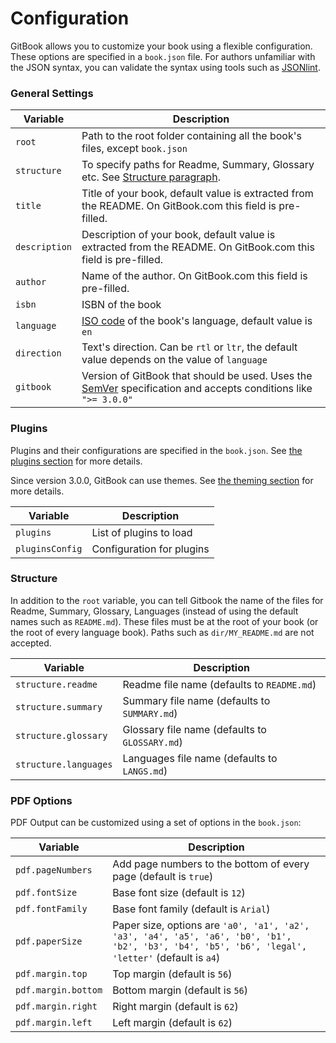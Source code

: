 # Configuration

GitBook allows you to customize your book using a flexible configuration. These options are specified in a `book.json` file. For authors unfamiliar with the JSON syntax, you can validate the syntax using tools such as [JSONlint](http://jsonlint.com).

### General Settings

| Variable      | Description                                                                                                                         |
| ------------- | ----------------------------------------------------------------------------------------------------------------------------------- |
| `root`        | Path to the root folder containing all the book's files, except `book.json`                                                         |
| `structure`   | To specify paths for Readme, Summary, Glossary etc. See [Structure paragraph](#structure).                                          |
| `title`       | Title of your book, default value is extracted from the README. On GitBook.com this field is pre-filled.                            |
| `description` | Description of your book, default value is extracted from the README. On GitBook.com this field is pre-filled.                      |
| `author`      | Name of the author. On GitBook.com this field is pre-filled.                                                                        |
| `isbn`        | ISBN of the book                                                                                                                    |
| `language`    | [ISO code](https://en.wikipedia.org/wiki/List_of_ISO_639-1_codes) of the book's language, default value is `en`                     |
| `direction`   | Text's direction. Can be `rtl` or `ltr`, the default value depends on the value of `language`                                       |
| `gitbook`     | Version of GitBook that should be used. Uses the [SemVer](http://semver.org) specification and accepts conditions like `">= 3.0.0"` |

### Plugins

Plugins and their configurations are specified in the `book.json`. See [the plugins section](plugins/README.md) for more details.

Since version 3.0.0, GitBook can use themes. See [the theming section](themes/README.md) for more details.

| Variable        | Description               |
| --------------- | ------------------------- |
| `plugins`       | List of plugins to load   |
| `pluginsConfig` | Configuration for plugins |

### Structure

In addition to the `root` variable, you can tell Gitbook the name of the files for Readme, Summary, Glossary, Languages (instead of using the default names such as `README.md`). These files must be at the root of your book (or the root of every language book). Paths such as `dir/MY_README.md` are not accepted.

| Variable              | Description                                    |
| --------------------- | ---------------------------------------------- |
| `structure.readme`    | Readme file name (defaults to `README.md`)     |
| `structure.summary`   | Summary file name (defaults to `SUMMARY.md`)   |
| `structure.glossary`  | Glossary file name (defaults to `GLOSSARY.md`) |
| `structure.languages` | Languages file name (defaults to `LANGS.md`)   |

### PDF Options

PDF Output can be customized using a set of options in the `book.json`:

| Variable            | Description                                                                                                                                       |
| ------------------- | ------------------------------------------------------------------------------------------------------------------------------------------------- |
| `pdf.pageNumbers`   | Add page numbers to the bottom of every page (default is `true`)                                                                                  |
| `pdf.fontSize`      | Base font size (default is `12`)                                                                                                                  |
| `pdf.fontFamily`    | Base font family (default is `Arial`)                                                                                                             |
| `pdf.paperSize`     | Paper size, options are `'a0', 'a1', 'a2', 'a3', 'a4', 'a5', 'a6', 'b0', 'b1', 'b2', 'b3', 'b4', 'b5', 'b6', 'legal', 'letter'` (default is `a4`) |
| `pdf.margin.top`    | Top margin (default is `56`)                                                                                                                      |
| `pdf.margin.bottom` | Bottom margin (default is `56`)                                                                                                                   |
| `pdf.margin.right`  | Right margin (default is `62`)                                                                                                                    |
| `pdf.margin.left`   | Left margin (default is `62`)                                                                                                                     |
